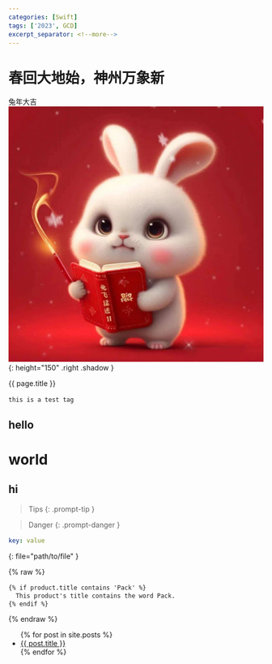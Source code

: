 ```yaml
---
categories: [Swift]
tags: ['2023', GCD]
excerpt_separator: <!--more-->
---
```



# 春回大地始，神州万象新

兔年大吉
![image](/assets/img/posts/2023-02-08-新年新气象/1.jpeg){: height="150" .right .shadow }

{{ page.title }}

`this is a test tag`

## hello

# world

## hi

> Tips
{: .prompt-tip }

> Danger
{: .prompt-danger }

```yaml
key: value
```
{: file="path/to/file" }

{% raw %}
```liquid
{% if product.title contains 'Pack' %}
  This product's title contains the word Pack.
{% endif %}
```
{% endraw %}

<ul>
  {% for post in site.posts %}
    <li>
      <a href="{{ post.url }}">{{ post.title }}</a>
    </li>
  {% endfor %}
</ul>
